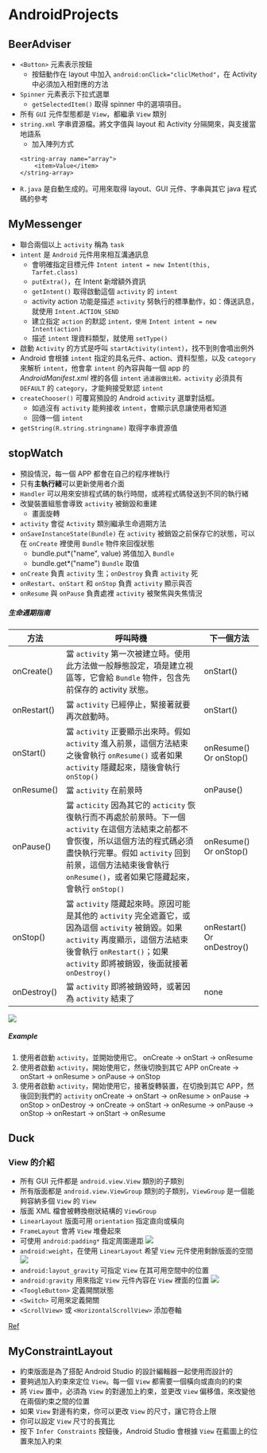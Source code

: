 # AndroidProjects

## BeerAdviser
- `<Button>` 元素表示按鈕
    - 按鈕動作在 layout 中加入 `android:onClick="cliclMethod"`，在 Activity 中必須加入相對應的方法
- `Spinner` 元素表示下拉式選單
    - `getSelectedItem()` 取得 spinner 中的選項項目。
- 所有 `GUI` 元件型態都是 `View`，都繼承 `View` 類別
- `string.xml` 字串資源檔。將文字值與 layout 和 Activity 分隔開來，與支援當地語系
    - 加入陣列方式
    ```
    <string-array name="array">
        <item>Value</item>
    </string-array>
    ```
- `R.java` 是自動生成的。可用來取得 layout、GUI 元件、字串與其它 java 程式碼的參考

## MyMessenger
- 聯合兩個以上 `activity` 稱為 `task`
- `intent` 是 `Android` 元件用來相互溝通訊息
    - 會明確指定目標元件 `Intent intent = new Intent(this, Tarfet.class)`
    - `putExtra()`，在 Intent 新增額外資訊
    - `getIntent()` 取得啟動這個 `activity` 的 `intent`
    - activity action 功能是描述 `activity` 努執行的標準動作，如：傳送訊息，就使用 `Intent.ACTION_SEND`
    - 建立指定 `action` 的默認 `intent，使用` `Intent intent = new Intent(action)`
    - 描述 `intent` 理資料類型，就使用 `setType()`
- 啟動 `Activity` 的方式是呼叫 `startActivity(intent)`，找不到則會噴出例外
- Android 會根據 `intent` 指定的具名元件、action、資料型態，以及 `category` 來解析 `intent`，他會拿 `intent` 的內容與每一個 app 的 *AndroidManifest.xml* 裡的各個 `intent` `過濾器做比較。activity` 必須具有 `DEFAULT` 的 `category`，才能夠接受默認 `intent`
- `createChooser()` 可覆寫預設的 Android `activity` 選單對話框。
    - 如過沒有 `activity` 能夠接收 `intent`，會顯示訊息讓使用者知道
    - 回傳一個 `intent`
- `getString(R.string.stringname)` 取得字串資源值

## stopWatch
- 預設情況，每一個 APP 都會在自己的程序裡執行
- 只有**主執行緒**可以更新使用者介面
- `Handler` 可以用來安排程式碼的執行時間，或將程式碼發送到不同的執行緒
- 改變裝置組態會導致 `activity` 被銷毀和重建
    - 畫面旋轉
- `activity` 會從 `Activity` 類別繼承生命週期方法
- `onSaveInstanceState(Bundle)` 在 `activity` 被銷毀之前保存它的狀態，可以在 `onCreate` 裡使用 `Bundle` 物件來回復狀態
    - bundle.put\*("name", value) 將值加入 `Bundle`
    - bundle.get\*("name") `Bundle` 取值
-  `onCreate` 負責 `activity` 生；`onDestroy` 負責 `activity` 死
- `onRestart`、`onStart` 和 `onStop` 負責 `activity` 顯示與否
- `onResume` 與 `onPause` 負責處裡 `activity` 被聚焦與失焦情況

##### 生命週期指南
|方法|呼叫時機|下一個方法|
|---|---|---|
|onCreate()|當 `activity` 第一次被建立時。使用此方法做一般靜態設定，項是建立視區等，它會給 `Bundle` 物件，包含先前保存的 activity 狀態。|onStart()|
|onRestart()|當 `activity` 已經停止，緊接著就要再次啟動時。|onStart()|
|onStart()|當 `activity` 正要顯示出來時。假如 `activity` 進入前景，這個方法結束之後會執行 `onResume()` 或者如果 `activity` 隱藏起來，隨後會執行 `onStop()`| onResume() Or onStop()|
|onResume()|當 `activity` 在前景時|onPause()|
|onPause()|當 `acticity` 因為其它的 `acticity` 恢復執行而不再處於前景時。下一個 `activity` 在這個方法結束之前都不會恢復，所以這個方法的程式碼必須盡快執行完畢。假如 `activity` 回到前景，這個方法結束後會執行 `onResume()`，或者如果它隱藏起來，會執行 `onStop()`| onResume() Or onStop()|
|onStop()|當 `activity` 隱藏起來時。原因可能是其他的 `activity` 完全遮蓋它，或因為這個 `activity` 被銷毀。如果 `activity` 再度顯示，這個方法結束後會執行 `onRestart()`；如果 `activity` 即將被銷毀，後面就接著 `onDestroy()`|onRestart() Or onDestroy()|
|onDestroy()|當 `activity` 即將被銷毀時，或著因為 `activity` 結束了|none|

![](https://i.imgur.com/FPXTs7H.png)

##### Example

1. 使用者啟動 `activity`，並開始使用它。
onCreate -> onStart -> onResume
2. 使用者啟動 `activity`，開始使用它，然後切換到其它 APP
onCreate -> onStart -> onResume > onPause -> onStop
3. 使用者啟動 `activity`，開始使用它，接著旋轉裝置，在切換到其它 APP，然後回到我們的 `activity`
onCreate -> onStart -> onResume > onPause -> onStop > onDestroy -> onCreate -> onStart -> onResume -> onPause -> onStop -> onRestart -> onStart -> onResume


## Duck 
### View 的介紹
- 所有 GUI 元件都是 `android.view.View` 類別的子類別
- 所有版面都是 `android.view.ViewGroup` 類別的子類別，`ViewGroup` 是一個能夠容納多個 `View` 的 `View`
- 版面 XML 檔會被轉換樹狀結構的 `ViewGroup`
- `LinearLayout` 版面可用 `orientation` 指定直向或橫向
- `FrameLayout` 會將 `View` 堆疊起來
- 可使用 `android:padding*` 指定周圍邊距
![](https://thinhme.files.wordpress.com/2015/10/padding_margin.png?w=445&h=279)
- `android:weight`，在使用 `LinearLayout` 希望 `View` 元件使用剩餘版面的空間
![](https://thinhme.files.wordpress.com/2015/10/layout_weight1.png?w=525&h=334)
- `android:layout_gravity` 可指定 `View` 在其可用空間中的位置
- `android:gravity` 用來指定 `View` 元件內容在 `View` 裡面的位置
![](https://thinhme.files.wordpress.com/2015/10/gravity1.png?w=531&h=351)
- `<ToogleButton>` 定義開關狀態
- `<Switch>` 可用來定義開關
- `<ScrollView>` 或 `<HorizontalScrollView>` 添加卷軸

[Ref](https://thinhme.wordpress.com/2015/10/24/lesson-6layout-in-android/)

## MyConstraintLayout
- 約束版面是為了搭配 Android Studio 的設計編輯器一起使用而設計的
- 要夠過加入約束來定位 `View`。每一個 `View` 都需要一個橫向或直向的約束
- 將 `View` 置中，必須為 `View` 的對邊加上約束，並更改 `View` 偏移值，來改變他在兩個約束之間的位置
- 如果 `View` 對邊有約束，你可以更改 `View` 的尺寸，讓它符合上限
- 你可以設定 `View` 尺寸的長寬比
- 按下 `Infer Constraints` 按鈕後，Android Studio 會根據 `View` 在藍圖上的位置來加入約束